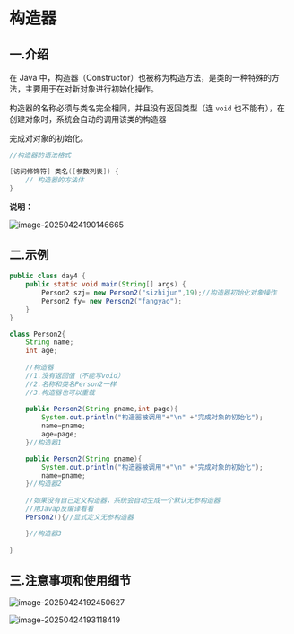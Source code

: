 # 构造器

## 一.介绍

在 Java 中，构造器（Constructor）也被称为构造方法，是类的一种特殊的方法，主要用于在对新对象进行初始化操作。

构造器的名称必须与类名完全相同，并且没有返回类型（连 `void` 也不能有），在创建对象时，系统会自动的调用该类的构造器

完成对对象的初始化。

```java
//构造器的语法格式

[访问修饰符] 类名([参数列表]) {
    // 构造器的方法体
}
```

**说明：**

![image-20250424190146665](C:\Users\24709\AppData\Roaming\Typora\typora-user-images\image-20250424190146665.png)

## 二.示例

```java
public class day4 {
    public static void main(String[] args) {
        Person2 szj= new Person2("sizhijun",19);//构造器初始化对象操作
        Person2 fy= new Person2("fangyao");
    }
}

class Person2{
    String name;
    int age;
    
    //构造器
    //1.没有返回值（不能写void）
    //2.名称和类名Person2一样
    //3.构造器也可以重载
    
    public Person2(String pname,int page){
        System.out.println("构造器被调用"+"\n" +"完成对象的初始化");
        name=pname;
        age=page;
    }//构造器1

    public Person2(String pname){
        System.out.println("构造器被调用"+"\n" +"完成对象的初始化");
        name=pname;
    }//构造器2
    
    //如果没有自己定义构造器，系统会自动生成一个默认无参构造器
    //用Javap反编译看看
    Person2(){//显式定义无参构造器

    }//构造器3
    
}
```



## 三.注意事项和使用细节

![image-20250424192450627](C:\Users\24709\AppData\Roaming\Typora\typora-user-images\image-20250424192450627.png)

![image-20250424193118419](C:\Users\24709\AppData\Roaming\Typora\typora-user-images\image-20250424193118419.png)
